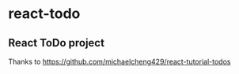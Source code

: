 # react-todo
## React ToDo project
Thanks to https://github.com/michaelcheng429/react-tutorial-todos

